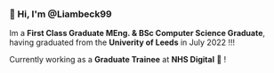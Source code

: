 ### 👋 Hi, I'm @Liambeck99
Im a **First Class Graduate MEng. & BSc Computer Science Graduate**, having graduated from the **Univerity of Leeds** in July 2022 !!!

Currently working as a **Graduate Trainee** at **NHS Digital** :hospital: ! 

<!---
Liambeck99/Liambeck99 is a ✨ special ✨ repository because its `README.md` (this file) appears on your GitHub profile.
You can click the Preview link to take a look at your changes.
--->
